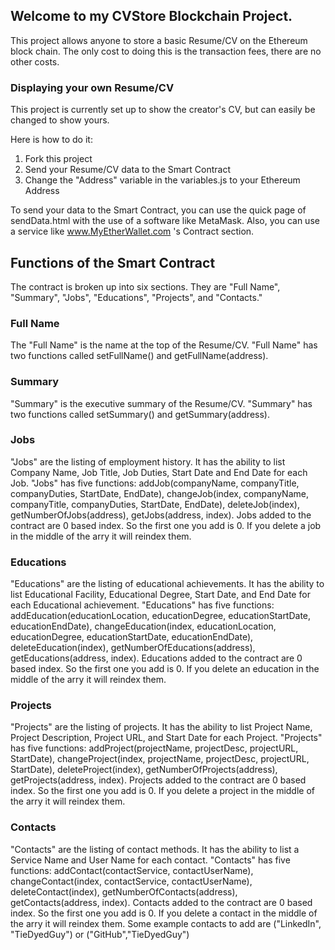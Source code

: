 ## Welcome to my CVStore Blockchain Project.

This project allows anyone to store a basic Resume/CV on the Ethereum block chain.  The only cost to doing this is the transaction fees, there are no other costs.


### Displaying your own Resume/CV
This project is currently set up to show the creator's CV, but can easily be changed to show yours.

Here is how to do it:

1. Fork this project
2. Send your Resume/CV data to the Smart Contract
3. Change the "Address" variable in the variables.js to your Ethereum Address


To send your data to the Smart Contract, you can use the quick page of sendData.html with the use of a software like MetaMask.  Also, you can use a service like www.MyEtherWallet.com 's Contract section.

## Functions of the Smart Contract

The contract is broken up into six sections.  They are "Full Name", "Summary", "Jobs", "Educations", "Projects", and "Contacts."

### Full Name
The "Full Name" is the name at the top of the Resume/CV.  "Full Name" has two functions called setFullName() and getFullName(address).

### Summary
"Summary" is the executive summary of the Resume/CV.  "Summary" has two functions called setSummary() and getSummary(address).

### Jobs
"Jobs" are the listing of employment history. It has the ability to list Company Name, Job Title, Job Duties, Start Date and End Date for each Job.  "Jobs" has five functions: addJob(companyName, companyTitle, companyDuties, StartDate, EndDate), changeJob(index, companyName, companyTitle, companyDuties, StartDate, EndDate), deleteJob(index), getNumberOfJobs(address), getJobs(address, index).  Jobs added to the contract are 0 based index. So the first one you add is 0. If you delete a job in the middle of the arry it will reindex them.

### Educations
"Educations" are the listing of educational achievements. It has the ability to list Educational Facility, Educational Degree, Start Date, and End Date for each Educational achievement.  "Educations" has five functions: addEducation(educationLocation, educationDegree, educationStartDate, educationEndDate), changeEducation(index, educationLocation, educationDegree, educationStartDate, educationEndDate), deleteEducation(index), getNumberOfEducations(address), getEducations(address, index).  Educations added to the contract are 0 based index. So the first one you add is 0. If you delete an education in the middle of the arry it will reindex them.

### Projects
"Projects" are the listing of projects. It has the ability to list Project Name, Project Description, Project URL, and Start Date for each Project.  "Projects" has five functions: addProject(projectName, projectDesc, projectURL, StartDate), changeProject(index, projectName, projectDesc, projectURL, StartDate), deleteProject(index), getNumberOfProjects(address), getProjects(address, index).  Projects added to the contract are 0 based index. So the first one you add is 0. If you delete a project in the middle of the arry it will reindex them.

### Contacts
"Contacts" are the listing of contact methods. It has the ability to list a Service Name and User Name for each contact.  "Contacts" has five functions: addContact(contactService, contactUserName), changeContact(index, contactService, contactUserName), deleteContact(index), getNumberOfContacts(address), getContacts(address, index).  Contacts added to the contract are 0 based index. So the first one you add is 0. If you delete a contact in the middle of the arry it will reindex them.
Some example contacts to add are ("LinkedIn", "TieDyedGuy") or ("GitHub","TieDyedGuy")

